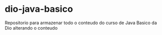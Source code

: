 # dio-java-basico
Repositorio para armazenar todo o conteudo do curso de Java Basico da Dio
alterando o conteudo 